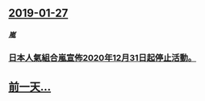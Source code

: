## [2019-01-27](/zh/news/2019/01/27/index.md)

##### 嵐
### [日本人氣組合嵐宣佈2020年12月31日起停止活動。 ](/zh/news/2019/01/27/日本人氣組合嵐宣佈2020年12月31日起停止活動.md)
## [前一天...](/zh/news/2019/01/26/index.md)

